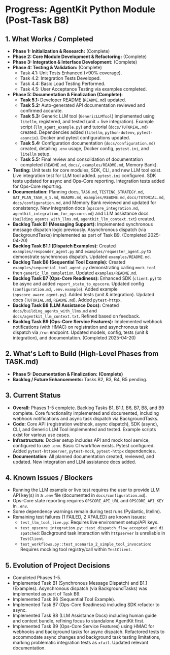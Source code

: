 # Progress: AgentKit Python Module (Post-Task B8)

## 1. What Works / Completed

-   **Phase 1: Initialization & Research:** (Complete)
-   **Phase 2: Core Module Development & Refactoring:** (Complete)
-   **Phase 3: Integration & Interface Development:** (Complete)
-   **Phase 4: Testing & Validation:** (Complete)
    -   Task 4.1: Unit Tests Enhanced (>90% coverage).
    -   Task 4.2: Integration Tests Developed.
    -   Task 4.4: Basic Load Testing Performed.
    -   Task 4.5: User Acceptance Testing via examples completed.
-   **Phase 5: Documentation & Finalization (Complete):**
    -   **Task 5.1:** Developer README (`README.md`) updated.
    -   **Task 5.2:** Auto-generated API documentation reviewed and confirmed accurate.
    -   **Task 5.3:** Generic LLM tool (`GenericLLMTool`) implemented using `litellm`, registered, and tested (unit + live integration). Example script (`llm_agent_example.py`) and tutorial (`docs/TUTORIAL.md`) created. Dependencies added (`litellm`, `python-dotenv`, `pytest-asyncio`). Docker and pytest configurations updated.
    -   **Task 5.4:** Configuration documentation (`docs/configuration.md`) created, detailing `.env` usage, Docker config, `pytest.ini`, and `litellm` setup.
    -   **Task 5.5:** Final review and consolidation of documentation completed (`README.md`, `docs/`, `examples/README.md`, Memory Bank).
-   **Testing:** Unit tests for core modules, SDK, CLI, and new LLM tool exist. Live integration test for LLM tool added. `pytest.ini` configured. SDK tests updated for async and Ops-Core reporting. Integration tests added for Ops-Core reporting.
-   **Documentation:** Planning docs, `TASK.md`, `TESTING_STRATEGY.md`, `UAT_PLAN_TASK_4_5.md`, `README.md`, `examples/README.md`, `docs/TUTORIAL.md`, `docs/configuration.md`, and Memory Bank reviewed and updated for consistency. New integration docs (`opscore_integration.md`, `agentkit_integration_for_opscore.md`) and LLM assistance docs (`building_agents_with_llms.md`, `agentkit_llm_context.txt`) created.
-   **Backlog Task B1 (Messaging Support):** Implemented synchronous message dispatch logic previously. Asynchronous dispatch (via BackgroundTasks) implemented as part of Task B9. (Completed 2025-04-20)
-   **Backlog Task B1.1 (Dispatch Examples):** Created `examples/responder_agent.py` and `examples/requester_agent.py` to demonstrate synchronous dispatch. Updated `examples/README.md`.
-   **Backlog Task B6 (Sequential Tool Example):** Created `examples/sequential_tool_agent.py` demonstrating calling `mock_tool` then `generic_llm_completion`. Updated `examples/README.md`.
-   **Backlog Task B7 (Ops-Core Readiness):** Enhanced SDK (`client.py`) to be async and added `report_state_to_opscore`. Updated config (`configuration.md`, `.env.example`). Added example (`opscore_aware_agent.py`). Added tests (unit & integration). Updated docs (`TUTORIAL.md`, `README.md`). Added `pytest-httpx`.
-   **Backlog Task B8 (LLM Assistance Docs):** Created `docs/building_agents_with_llms.md` and `docs/agentkit_llm_context.txt`. Refined based on feedback.
-   **Backlog Task B9 (Ops-Core Service Features):** Implemented webhook notifications (with HMAC) on registration and asynchronous task dispatch via `/run` endpoint. Updated models, config, tests (unit & integration), and documentation. (Completed 2025-04-20)

## 2. What's Left to Build (High-Level Phases from TASK.md)

-   **Phase 5: Documentation & Finalization:** **(Complete)**
-   **Backlog / Future Enhancements:** Tasks B2, B3, B4, B5 pending.

## 3. Current Status

-   **Overall:** Phases 1-5 complete. Backlog Tasks B1, B1.1, B6, B7, B8, and B9 complete. Core functionality implemented and documented, including webhook notifications and async task dispatch via BackgroundTasks.
-   **Code:** Core API (registration webhook, async dispatch), SDK (async), CLI, and Generic LLM Tool implemented and tested. Example scripts exist for various use cases.
-   **Infrastructure:** Docker setup includes API and mock tool service, configured to use `.env`. Basic CI workflow exists. Pytest configured. Added `pytest-httpserver`, `pytest-mock`, `pytest-httpx` dependencies.
-   **Documentation:** All planned documentation created, reviewed, and updated. New integration and LLM assistance docs added.

## 4. Known Issues / Blockers

-   Running the LLM example or live test requires the user to provide LLM API key(s) in a `.env` file (documented in `docs/configuration.md`).
-   Ops-Core state reporting requires `OPSCORE_API_URL` and `OPSCORE_API_KEY` in `.env`.
-   Some dependency warnings remain during test runs (Pydantic, litellm).
-   Remaining test failures (1 FAILED, 2 XFAILED) are known issues:
    -   `test_llm_tool_live.py`: Requires live environment setup/API keys.
    -   `test_opscore_integration.py::test_dispatch_flow_accepted_and_dispatched`: Background task interaction with `httpserver` is unreliable in `TestClient`.
    -   `test_workflows.py::test_scenario_2_simple_tool_invocation`: Requires mocking tool registry/call within `TestClient`.

## 5. Evolution of Project Decisions

-   Completed Phases 1-5.
-   Implemented Task B1 (Synchronous Message Dispatch) and B1.1 (Examples). Asynchronous dispatch (via BackgroundTasks) was implemented as part of Task B9.
-   Implemented Task B6 (Sequential Tool Example).
-   Implemented Task B7 (Ops-Core Readiness) including SDK refactor to async.
-   Implemented Task B8 (LLM Assistance Docs) including human guide and context bundle, refining focus to standalone AgentKit first.
-   Implemented Task B9 (Ops-Core Service Features) using HMAC for webhooks and background tasks for async dispatch. Refactored tests to accommodate async changes and background task testing limitations, marking problematic integration tests as `xfail`. Updated relevant documentation.